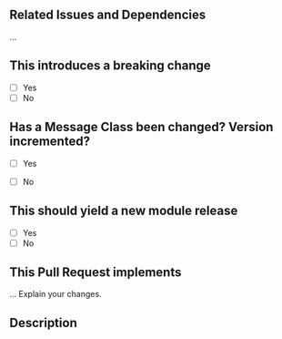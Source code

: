 ## Related Issues and Dependencies

…

## This introduces a breaking change

- [ ] Yes
- [ ] No

## Has a Message Class been changed? Version incremented?

- [ ] Yes
- [ ] No


## This should yield a new module release

- [ ] Yes
- [ ] No

<!-- If this introduces a breaking change, please describe the impact and migration path for existing applications below. -->

## This Pull Request implements

… Explain your changes.

## Description

<!--- Describe your changes in detail -->

